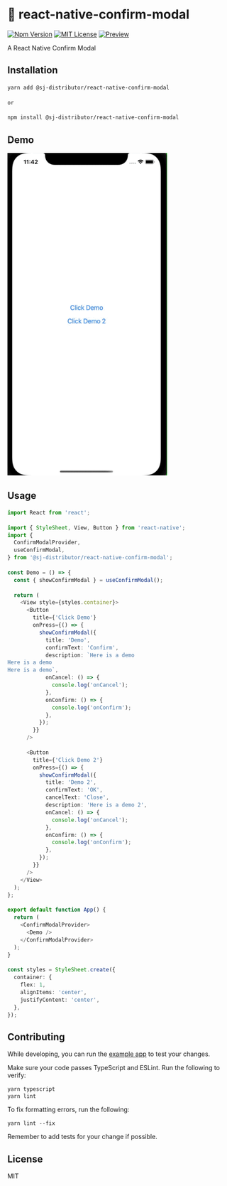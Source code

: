 # :rainbow: react-native-confirm-modal

[![Npm Version](https://img.shields.io/npm/v/npm.svg)](https://www.npmjs.com/package/@sj-distributor/react-native-confirm-modal)
[![MIT License](https://img.shields.io/npm/l/react-native-tab-view.svg?style=flat-square)](https://www.npmjs.com/package/@sj-distributor/react-native-confirm-modal)
[![Preview](https://github.com/Simoon-F/react-native-confirm-modal/actions/workflows/preview.yml/badge.svg)](https://github.com/Simoon-F/react-native-confirm-modal/actions/workflows/preview.yml)

A React Native Confirm Modal

## Installation

```sh
yarn add @sj-distributor/react-native-confirm-modal

or

npm install @sj-distributor/react-native-confirm-modal
```

## Demo

<a href="https://raw.githubusercontent.com/Simoon-F/react-native-confirm-modal/master/demo/demo.gif"><img src="https://raw.githubusercontent.com/Simoon-F/react-native-confirm-modal/master/demo/demo.gif" width="360"></a>

## Usage

```ts
import React from 'react';

import { StyleSheet, View, Button } from 'react-native';
import {
  ConfirmModalProvider,
  useConfirmModal,
} from '@sj-distributor/react-native-confirm-modal';

const Demo = () => {
  const { showConfirmModal } = useConfirmModal();

  return (
    <View style={styles.container}>
      <Button
        title={'Click Demo'}
        onPress={() => {
          showConfirmModal({
            title: 'Demo',
            confirmText: 'Confirm',
            description: `Here is a demo
Here is a demo
Here is a demo`,
            onCancel: () => {
              console.log('onCancel');
            },
            onConfirm: () => {
              console.log('onConfirm');
            },
          });
        }}
      />

      <Button
        title={'Click Demo 2'}
        onPress={() => {
          showConfirmModal({
            title: 'Demo 2',
            confirmText: 'OK',
            cancelText: 'Close',
            description: 'Here is a demo 2',
            onCancel: () => {
              console.log('onCancel');
            },
            onConfirm: () => {
              console.log('onConfirm');
            },
          });
        }}
      />
    </View>
  );
};

export default function App() {
  return (
    <ConfirmModalProvider>
      <Demo />
    </ConfirmModalProvider>
  );
}

const styles = StyleSheet.create({
  container: {
    flex: 1,
    alignItems: 'center',
    justifyContent: 'center',
  },
});
```

## Contributing

While developing, you can run the [example app](https://github.com/Simoon-F/react-native-confirm-modal/blob/master/example/README.md) to test your changes.

Make sure your code passes TypeScript and ESLint. Run the following to verify:

```
yarn typescript
yarn lint
```

To fix formatting errors, run the following:

```
yarn lint --fix
```

Remember to add tests for your change if possible.

## License

MIT
